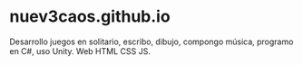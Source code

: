 # nuev3caos.github.io
Desarrollo juegos en solitario, escribo, dibujo, compongo música, programo en C#, uso Unity. Web HTML CSS JS.
